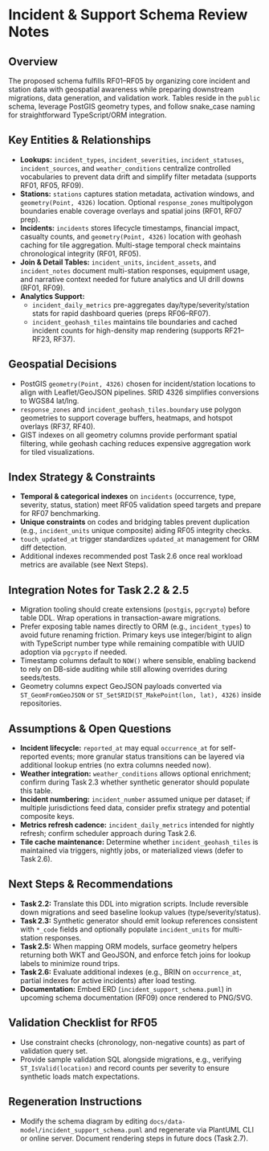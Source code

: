 # Incident & Support Schema Review Notes

## Overview

The proposed schema fulfills RF01–RF05 by organizing core incident and station data with geospatial awareness while preparing downstream migrations, data generation, and validation work. Tables reside in the `public` schema, leverage PostGIS geometry types, and follow snake_case naming for straightforward TypeScript/ORM integration.

## Key Entities & Relationships

- **Lookups:** `incident_types`, `incident_severities`, `incident_statuses`, `incident_sources`, and `weather_conditions` centralize controlled vocabularies to prevent data drift and simplify filter metadata (supports RF01, RF05, RF09).
- **Stations:** `stations` captures station metadata, activation windows, and `geometry(Point, 4326)` location. Optional `response_zones` multipolygon boundaries enable coverage overlays and spatial joins (RF01, RF07 prep).
- **Incidents:** `incidents` stores lifecycle timestamps, financial impact, casualty counts, and `geometry(Point, 4326)` location with geohash caching for tile aggregation. Multi-stage temporal check maintains chronological integrity (RF01, RF05).
- **Join & Detail Tables:** `incident_units`, `incident_assets`, and `incident_notes` document multi-station responses, equipment usage, and narrative context needed for future analytics and UI drill downs (RF01, RF09).
- **Analytics Support:**
  - `incident_daily_metrics` pre-aggregates day/type/severity/station stats for rapid dashboard queries (preps RF06–RF07).
  - `incident_geohash_tiles` maintains tile boundaries and cached incident counts for high-density map rendering (supports RF21–RF23, RF37).

## Geospatial Decisions

- PostGIS `geometry(Point, 4326)` chosen for incident/station locations to align with Leaflet/GeoJSON pipelines. SRID 4326 simplifies conversions to WGS84 lat/lng.
- `response_zones` and `incident_geohash_tiles.boundary` use polygon geometries to support coverage buffers, heatmaps, and hotspot overlays (RF37, RF40).
- GIST indexes on all geometry columns provide performant spatial filtering, while geohash caching reduces expensive aggregation work for tiled visualizations.

## Index Strategy & Constraints

- **Temporal & categorical indexes** on `incidents` (occurrence, type, severity, status, station) meet RF05 validation speed targets and prepare for RF07 benchmarking.
- **Unique constraints** on codes and bridging tables prevent duplication (e.g., `incident_units` unique composite) aiding RF05 integrity checks.
- `touch_updated_at` trigger standardizes `updated_at` management for ORM diff detection.
- Additional indexes recommended post Task 2.6 once real workload metrics are available (see Next Steps).

## Integration Notes for Task 2.2 & 2.5

- Migration tooling should create extensions (`postgis`, `pgcrypto`) before table DDL. Wrap operations in transaction-aware migrations.
- Prefer exposing table names directly to ORM (e.g., `incident_types`) to avoid future renaming friction. Primary keys use integer/bigint to align with TypeScript number type while remaining compatible with UUID adoption via `pgcrypto` if needed.
- Timestamp columns default to `NOW()` where sensible, enabling backend to rely on DB-side auditing while still allowing overrides during seeds/tests.
- Geometry columns expect GeoJSON payloads converted via `ST_GeomFromGeoJSON` or `ST_SetSRID(ST_MakePoint(lon, lat), 4326)` inside repositories.

## Assumptions & Open Questions

- **Incident lifecycle:** `reported_at` may equal `occurrence_at` for self-reported events; more granular status transitions can be layered via additional lookup entries (no extra columns needed now).
- **Weather integration:** `weather_conditions` allows optional enrichment; confirm during Task 2.3 whether synthetic generator should populate this table.
- **Incident numbering:** `incident_number` assumed unique per dataset; if multiple jurisdictions feed data, consider prefix strategy and potential composite keys.
- **Metrics refresh cadence:** `incident_daily_metrics` intended for nightly refresh; confirm scheduler approach during Task 2.6.
- **Tile cache maintenance:** Determine whether `incident_geohash_tiles` is maintained via triggers, nightly jobs, or materialized views (defer to Task 2.6).

## Next Steps & Recommendations

- **Task 2.2:** Translate this DDL into migration scripts. Include reversible down migrations and seed baseline lookup values (type/severity/status).
- **Task 2.3:** Synthetic generator should emit lookup references consistent with `*_code` fields and optionally populate `incident_units` for multi-station responses.
- **Task 2.5:** When mapping ORM models, surface geometry helpers returning both WKT and GeoJSON, and enforce fetch joins for lookup labels to minimize round trips.
- **Task 2.6:** Evaluate additional indexes (e.g., BRIN on `occurrence_at`, partial indexes for active incidents) after load testing.
- **Documentation:** Embed ERD (`incident_support_schema.puml`) in upcoming schema documentation (RF09) once rendered to PNG/SVG.

## Validation Checklist for RF05

- Use constraint checks (chronology, non-negative counts) as part of validation query set.
- Provide sample validation SQL alongside migrations, e.g., verifying `ST_IsValid(location)` and record counts per severity to ensure synthetic loads match expectations.

## Regeneration Instructions

- Modify the schema diagram by editing `docs/data-model/incident_support_schema.puml` and regenerate via PlantUML CLI or online server. Document rendering steps in future docs (Task 2.7).
